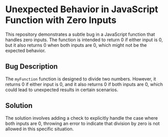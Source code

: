 # Unexpected Behavior in JavaScript Function with Zero Inputs

This repository demonstrates a subtle bug in a JavaScript function that handles zero inputs. The function is intended to return 0 if either input is 0, but it also returns 0 when both inputs are 0, which might not be the expected behavior.

## Bug Description

The `myFunction` function is designed to divide two numbers. However, it returns 0 if either input is 0, and it also returns 0 if both inputs are 0, which could lead to unexpected results in certain scenarios.

## Solution

The solution involves adding a check to explicitly handle the case where both inputs are 0, throwing an error to indicate that division by zero is not allowed in this specific situation.
